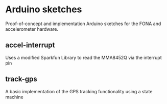 # Arduino sketches
Proof-of-concept and implementation Arduino sketches for the FONA and
accelerometer hardware.

## accel-interrupt
Uses a modified Sparkfun Library to read the MMA8452Q via the interrupt pin

## track-gps
A basic implementation of the GPS tracking functionality using a state machine

